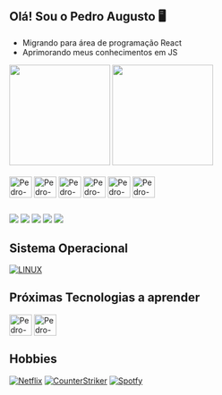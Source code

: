 ## Olá! Sou o Pedro Augusto 🖥️

- Migrando para área de programação React
- Aprimorando meus conhecimentos em JS

<div>
  <a href="https://github.com/pedroarsilva"></a>
  <img height="180em" src="https://github-readme-stats.vercel.app/api?username=pedroarsilva&show_icons=true&theme=dracula&include_all_comits-true&count_private-true"/>
  <img height="180em" src="https://github-readme-stats.vercel.app/api/top-langs/?username=pedroarsilva&layout=compact&langs_count=16&theme=dracula"/>
</div>
<div style="display: inline_block"><br>
  <img align="center" alt="Pedro-JS" height="38" width="40" scr"
            <img src="https://cdn.jsdelivr.net/gh/devicons/devicon/icons/javascript/javascript-original.svg" />
  <img align="center" alt="Pedro-ReactJS" height="38" width="40" scr"
            <img src="https://cdn.jsdelivr.net/gh/devicons/devicon/icons/react/react-original.svg" />
  <img align="center" alt="Pedro-NodeJS" height="38" width="40" scr"
            <img src="https://cdn.jsdelivr.net/gh/devicons/devicon/icons/nodejs/nodejs-original.svg" />
  <img align="center" alt="Pedro-HTML" height="38" width="40" scr"
            <img src="https://cdn.jsdelivr.net/gh/devicons/devicon/icons/html5/html5-original.svg" />
  <img align="center" alt="Pedro-CSS" height="38" width="40" scr"
            <img src="https://cdn.jsdelivr.net/gh/devicons/devicon/icons/css3/css3-original.svg" />
  <img align="center" alt="Pedro-Django" height="38" width="40" scr"
            <img src="https://cdn.jsdelivr.net/gh/devicons/devicon/icons/django/django-plain.svg" />
</div>
 
##
<div>
  <a href="https://www.float.com.br" target="_blank"><img src="https://img.shields.io/badge/Blogger-FF5722?style=for-the-badge&logo=blogger&logoColor=white"></a>
  <a href="https://instagram.com/pedro.ars" target="_blank"><img src="https://img.shields.io/badge/Instagram-E4405F?style=for-the-badge&logo=instagram&logoColor=white"></a>
  <a href="https://www.facebook.com/x4k4l/" target="_blank"><img src="https://img.shields.io/badge/Facebook-1877F2?style=for-the-badge&logo=facebook&logoColor=white"></a>
  <a href="malito:pedroarsilva.ti@gmail.com" target="_blank"><img src="https://img.shields.io/badge/Gmail-D14836?style=for-the-badge&logo=gmail&logoColor=white"></a>
  <a href="https://www.linkedin.com/in/pedroaugustorsilva" target="_blank"><img src="https://img.shields.io/badge/LinkedIn-0077B5?style=for-the-badge&logo=linkedin&logoColor=white"></a>
</div>

## Sistema Operacional
[![LINUX](https://img.shields.io/badge/Ubuntu-E95420?style=for-the-badge&logo=ubuntu&logoColor=white)]()
##

## Próximas Tecnologias a aprender
<div>
<img align="center" alt="Pedro-TypeScipt" height="38" width="40" scr"
            <img src="https://cdn.jsdelivr.net/gh/devicons/devicon/icons/typescript/typescript-original.svg" />
<img align="center" alt="Pedro-NextJS" height="38" width="40" scr"
            <img src="https://cdn.jsdelivr.net/gh/devicons/devicon/icons/nextjs/nextjs-original.svg" />

</div>    
                                                                                                 

## Hobbies
[![Netflix](https://img.shields.io/badge/Netflix-E50914?style=for-the-badge&logo=netflix&logoColor=white)]()
[![CounterStriker](https://img.shields.io/badge/Counter_Strike-000000?style=for-the-badge&logo=counter-strike&logoColor=white)]()
[![Spotfy](https://img.shields.io/badge/Spotify-1ED760?&style=for-the-badge&logo=spotify&logoColor=white)]()
